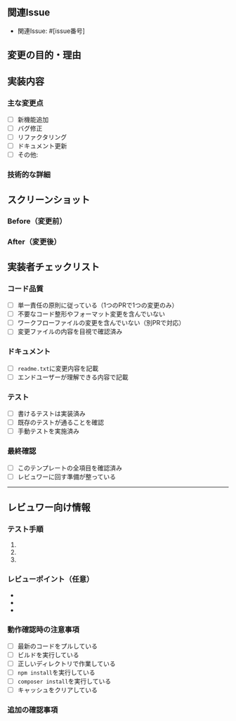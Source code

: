 ## 関連Issue
<!-- 関連するIssueやチケットがあればリンクを貼ってください -->
- 関連Issue: #[issue番号]


## 変更の目的・理由
<!-- なぜこの変更が必要なのか、どのような問題を解決するのかを記載してください -->

## 実装内容
<!-- 具体的にどのような変更を行ったかを記載してください -->

### 主な変更点
- [ ] 新機能追加
- [ ] バグ修正
- [ ] リファクタリング
- [ ] ドキュメント更新
- [ ] その他:

### 技術的な詳細
<!-- バグ修正の場合は、原因と対策を記載してください -->

## スクリーンショット
<!-- 変更前後のスクリーンショットや動画を添付してください -->

### Before（変更前）
<!-- スクリーンショットや動画を添付 -->

### After（変更後）
<!-- スクリーンショットや動画を添付 -->

## 実装者チェックリスト

### コード品質
- [ ] 単一責任の原則に従っている（1つのPRで1つの変更のみ）
- [ ] 不要なコード整形やフォーマット変更を含んでいない
- [ ] ワークフローファイルの変更を含んでいない（別PRで対応）
- [ ] 変更ファイルの内容を目視で確認済み

### ドキュメント
- [ ] `readme.txt`に変更内容を記載
- [ ] エンドユーザーが理解できる内容で記載

### テスト
- [ ] 書けるテストは実装済み
- [ ] 既存のテストが通ることを確認
- [ ] 手動テストを実施済み

### 最終確認
- [ ] このテンプレートの全項目を確認済み
- [ ] レビュワーに回す準備が整っている

---
## レビュワー向け情報

### テスト手順
<!-- レビュワーがテストする際の手順を記載してください -->

1.
2.
3.

### レビューポイント（任意）
<!-- 特に注意深くレビューしてほしい箇所があれば記載してください -->

-
-
-

### 動作確認時の注意事項
<!-- レビュー時に変更が反映されない場合の確認項目 -->

- [ ] 最新のコードをプルしている
- [ ] ビルドを実行している
- [ ] 正しいディレクトリで作業している
- [ ] `npm install`を実行している
- [ ] `composer install`を実行している
- [ ] キャッシュをクリアしている

### 追加の確認事項
<!-- 必要に応じて追加の確認項目を記載 -->
